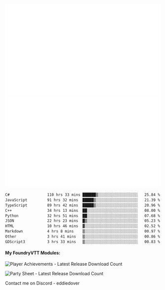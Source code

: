 
![](https://raw.githubusercontent.com/eddiedover/ghstats/master/generated/overview.svg)
![](https://raw.githubusercontent.com/eddiedover/ghstats/master/generated/languages.svg)

<!--START_SECTION:waka-->

```txt
C#                 110 hrs 33 mins ██████▒░░░░░░░░░░░░░░░░░░   25.84 %
JavaScript         91 hrs 32 mins  █████▒░░░░░░░░░░░░░░░░░░░   21.39 %
TypeScript         89 hrs 42 mins  █████▒░░░░░░░░░░░░░░░░░░░   20.96 %
C++                34 hrs 13 mins  ██░░░░░░░░░░░░░░░░░░░░░░░   08.00 %
Python             32 hrs 51 mins  ██░░░░░░░░░░░░░░░░░░░░░░░   07.68 %
JSON               22 hrs 23 mins  █▒░░░░░░░░░░░░░░░░░░░░░░░   05.23 %
HTML               10 hrs 46 mins  ▓░░░░░░░░░░░░░░░░░░░░░░░░   02.52 %
Markdown           4 hrs 8 mins    ▒░░░░░░░░░░░░░░░░░░░░░░░░   00.97 %
Other              3 hrs 41 mins   ▒░░░░░░░░░░░░░░░░░░░░░░░░   00.86 %
GDScript3          3 hrs 33 mins   ▒░░░░░░░░░░░░░░░░░░░░░░░░   00.83 %
```

<!--END_SECTION:waka-->

#### My FoundryVTT Modules:

  ![Player Achievements - Latest Release Download Count](https://img.shields.io/badge/dynamic/json?label=Player%20Achievements%20-%20Downloads@latest&query=assets%5B1%5D.download_count&url=https%3A%2F%2Fapi.github.com%2Frepos%2FEddieDover%2Ffvtt-player-achievements%2Freleases%2Flatest)

  ![Party Sheet - Latest Release Download Count](https://img.shields.io/badge/dynamic/json?label=Party%20Sheet%20-%20Downloads@latest&query=assets%5B1%5D.download_count&url=https%3A%2F%2Fapi.github.com%2Frepos%2FEddieDover%2Ffvtt-party-sheet%2Freleases%2Flatest)

<a rel="me" href="https://techhub.social/@EddieDover"></a>

Contact me on Discord - eddiedover
